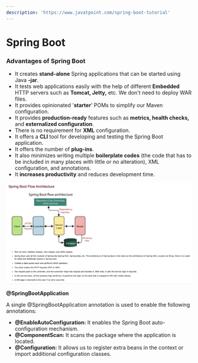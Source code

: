 ```yaml
---
description: 'https://www.javatpoint.com/spring-boot-tutorial'
---
```


# Spring Boot



### Advantages of Spring Boot

* It creates **stand-alone** Spring applications that can be started using Java **-jar**.
* It tests web applications easily with the help of different **Embedded** HTTP servers such as **Tomcat, Jetty,** etc. We don't need to deploy WAR files.
* It provides opinionated '**starter**' POMs to simplify our Maven configuration.
* It provides **production-ready** features such as **metrics, health checks,** and **externalized configuration**.
* There is no requirement for **XML** configuration.
* It offers a **CLI** tool for developing and testing the Spring Boot application.
* It offers the number of **plug-ins**.
* It also minimizes writing multiple **boilerplate codes** \(the code that has to be included in many places with little or no alteration\), XML configuration, and annotations.
* It **increases productivity** and reduces development time.

![](../../.gitbook/assets/image%20%28252%29.png)





**@SpringBootApplication**

A single @SpringBootApplication annotation is used to enable the following annotations:

* **@EnableAutoConfiguration:** It enables the Spring Boot auto-configuration mechanism.
* **@ComponentScan:** It scans the package where the application is located.
* **@Configuration:** It allows us to register extra beans in the context or import additional configuration classes.

